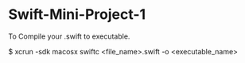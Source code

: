 # Swift-Mini-Project-1

To Compile your .swift to executable.

$ xcrun -sdk macosx swiftc <file_name>.swift -o <executable_name>
